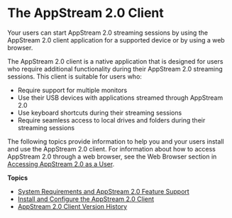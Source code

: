 # The AppStream 2\.0 Client<a name="client-application"></a>

Your users can start AppStream 2\.0 streaming sessions by using the AppStream 2\.0 client application for a supported device or by using a web browser\.

The AppStream 2\.0 client is a native application that is designed for users who require additional functionality during their AppStream 2\.0 streaming sessions\. This client is suitable for users who:
+ Require support for multiple monitors
+ Use their USB devices with applications streamed through AppStream 2\.0
+ Use keyboard shortcuts during their streaming sessions
+ Require seamless access to local drives and folders during their streaming sessions

The following topics provide information to help you and your users install and use the AppStream 2\.0 client\. For information about how to access AppStream 2\.0 through a web browser, see the Web Browser section in [Accessing AppStream 2\.0 as a User](accessing-as-user.md)\. 

**Topics**
+ [System Requirements and AppStream 2\.0 Feature Support](client-system-requirements-feature-support.md)
+ [Install and Configure the AppStream 2\.0 Client](install-configure-client.md)
+ [AppStream 2\.0 Client Version History](client-release-versions.md)
